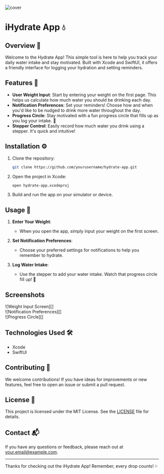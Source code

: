 
![cover](https://github.com/user-attachments/assets/3d83ccbc-12c1-4518-bb56-34fb0ce36416)


# iHydrate App 💧

## Overview 🔎

Welcome to the Hydrate App! This simple tool is here to help you track your daily water intake and stay motivated. Built with Xcode and SwiftUI, it offers a friendly interface for logging your hydration and setting reminders. 

## Features 🌟

- **User Weight Input**: Start by entering your weight on the first page. This helps us calculate how much water you should be drinking each day.
- **Notification Preferences**: Set your reminders! Choose how and when you'd like to be nudged to drink more water throughout the day.
- **Progress Circle**: Stay motivated with a fun progress circle that fills up as you log your intake. 🎯
- **Stepper Control**: Easily record how much water you drink using a stepper. It's quick and intuitive!

## Installation ⚙️

1. Clone the repository:

   ```bash
   git clone https://github.com/yourusername/hydrate-app.git
   ```

2. Open the project in Xcode:

   ```bash
   open hydrate-app.xcodeproj
   ```

3. Build and run the app on your simulator or device.

## Usage 📱

1. **Enter Your Weight**: 
   - When you open the app, simply input your weight on the first screen.
   
2. **Set Notification Preferences**: 
   - Choose your preferred settings for notifications to help you remember to hydrate.

3. **Log Water Intake**: 
   - Use the stepper to add your water intake. Watch that progress circle fill up! 🎉

## Screenshots

![Weight Input Screen][]  
![Notification Preferences][]  
![Progress Circle][]  

## Technologies Used 🛠️

- Xcode
- SwiftUI

## Contributing 🤝

We welcome contributions! If you have ideas for improvements or new features, feel free to open an issue or submit a pull request.

## License 📄

This project is licensed under the MIT License. See the [LICENSE](LICENSE) file for details.

## Contact 📬

If you have any questions or feedback, please reach out at [your.email@example.com](mailto:your.email@example.com).

---

Thanks for checking out the iHydrate App! Remember, every drop counts! 💦
